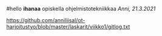 #hello
**ihanaa** opiskella ohjelmistotekniikkaa
*Anni, 21.3.2021*

https://github.com/anniliisal/ot-harjoitustyo/blob/master/laskarit/viikko1/gitlog.txt









